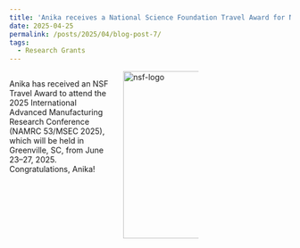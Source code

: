 ```yaml
---
title: 'Anika receives a National Science Foundation Travel Award for NAMRC 53/MSEC 2025.'
date: 2025-04-25
permalink: /posts/2025/04/blog-post-7/
tags:
  - Research Grants
---
```


<div style="display: flex; align-items: flex-start; gap: 20px;">
  <div style="flex: 1;">
    <p>
     Anika has received an NSF Travel Award to attend the 2025 International Advanced Manufacturing Research Conference (NAMRC 53/MSEC 2025), which will be held in Greenville, SC, from June 23–27, 2025. Congratulations, Anika!
    </p>
  </div>
  <div style="flex: 0 0 auto;">
    <img src="/images/nsf-logo.png" alt="nsf-logo" style="width:300px; max-width:45%;">
  </div>
</div>
